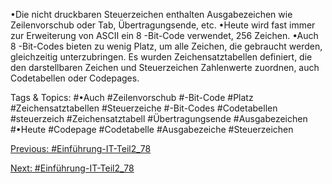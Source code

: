 •Die nicht druckbaren Steuerzeichen enthalten Ausgabezeichen wie Zeilenvorschub oder Tab, Übertragungsende, etc. 
•Heute wird fast immer zur Erweiterung von ASCII ein 8 -Bit-Code verwendet, 256 Zeichen.
•Auch 8 -Bit-Codes bieten zu wenig Platz, um alle Zeichen, die gebraucht werden, gleichzeitig unterzubringen. Es 
wurden Zeichensatztabellen definiert, die den darstellbaren Zeichen und Steuerzeichen Zahlenwerte zuordnen, auch 
Codetabellen oder Codepages.

   Tags & Topics:
   #•Auch
   #Zeilenvorschub
   #-Bit-Code
   #Platz
   #Zeichensatztabellen
   #Steuerzeiche
   #-Bit-Codes
   #Codetabellen
   #steuerzeich
   #Zeichensatztabell
   #Übertragungsende
   #Ausgabezeichen
   #•Heute
   #Codepage
   #Codetabelle
   #Ausgabezeiche
   #Steuerzeichen

[Previous: #Einführung-IT-Teil2_78](Einführung-IT-Teil2_78.md)

[Next: #Einführung-IT-Teil2_78](Einführung-IT-Teil2_78.md)